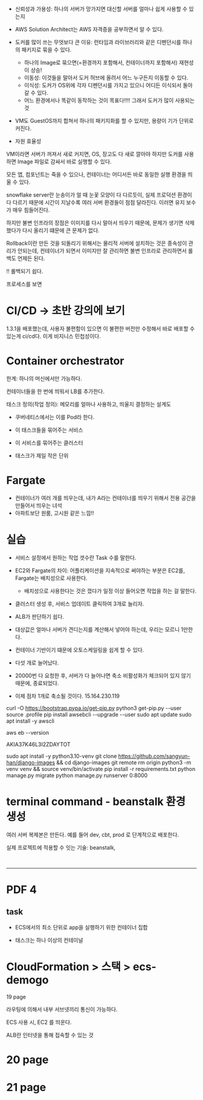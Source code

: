 - 신뢰성과 가용성: 하나의 서버가 망가지면 대신할 서버를 얼마나 쉽게 사용할 수 있는지

- AWS Solution Architect는 AWS 자격증을 공부하면서 알 수 있다. 

- 도커를 많이 쓰는 무엇보다 큰 이유: 런타임과 라이브러리와 같은 디펜던시를 하나의 패키지로 묶을 수 있다. 
    - 하나의 Image로 묶으면(=환경까지 포함해서, 컨테이너까지 포함해서) 재현성이 상승! 
    - 이동성: 이것들을 말아서 도커 허브에 올려서 어느 누구든지 이동할 수 있다.
    - 이식성: 도커가 OS위에 각자 디펜던시를 가지고 있으니 어디든 이식되서 돌아갈 수 있다.
    - 어느 환경에서나 똑같이 동작하는 것이 목표다!!!! 그래서 도커가 많이 사용되는 것 
     
- VM도 GuestOS까지 합쳐서 하나의 패키지화를 할 수 있지만, 용량이 기가 단위로 커진다. 
- 자원 효율성

VM이라면 서버가 꺼져서 새로 커지면, OS, 장고도 다 새로 깔아야 하지만 도커를 사용하면 Image 파일로 감싸서 바로 실행할 수 있다. 

모든 앱, 컴포넌트는 죽을 수 있으나, 컨테이너는 어디서든 바로 동일한 실행 환경을 띄울 수 있다.  

snowflake server란 눈송이가 얼 때 눈꽃 모양이 다 다르듯이, 실제 프로덕션 환경이 다 다르기 때문에 시간이 지날수록 여러 서버 환경들이 점점 달라진다. 이러면 유지 보수가 매우 힘들어진다. 

하지만 불변 인프라의 장점은 이미지를 다시 말아서 띄우기 때문에, 문제가 생기면 삭제했다가 다시 올리기 떄문에 큰 문제가 없다. 

Rollback이란 만든 것을 되돌리기 위해서는 물리적 서버에 설치하는 것은 종속성이 관리가 안되는데, 컨테이너가 되면서 이미지만 잘 관리하면 불변 인프라로 관리하면서 롤백도 언제든 된다. 

!! 롤백되기 쉽다. 

프로세스를 보면 

# CI/CD -> 초반 강의에 보기

1.3.1을 배포했는데, 사용자 불편함이 있으면 이 불편한 버전만 수정해서 바로 배포할 수 있는게 ci/cd다. 
이게 비지니스 민첩성이다. 

# Container orchestrator

한계: 하나의 머신에서만 가능하다. 

컨테이너들을 한 번에 띄워서 LB를 추가한다. 

태스크 정의(작업 정의): 메모리를 얼마나 사용하고, 띄울지 결정하는 설계도 
- 쿠버네티스에서는 이를 Pod라 한다.

- 이 태스크들을 묶어주는 서비스
- 이 서비스를 묶어주는 클러스터
- 태스크가 제일 작은 단위


# Fargate
- 컨테이너가 여러 개를 띄우는데, 내가 A라는 컨테이너를 띄우기 위해서 전용 공간을 만들어서 띄우는 녀석
- 아파트보단 원룸, 고시원 같은 느낌!!

# 실습

- 서비스 설정에서 원하는 작업 갯수란 Task 수를 말한다.

- EC2와 Fargate의 차이: 어플리케이션을 지속적으로 써야하는 부분은 EC2를, Fargate는 배치성으로 사용한다.
    - 배치성으로 사용한다는 것은 껐다가 일정 이상 들어오면 작업을 하는 걸 말한다. 

- 클러스터 생성 후, 서비스 업데이트 클릭하여 3개로 늘리자.


- ALB가 판단하기 쉽다.

- 대상값은 얼마나 서버가 견디는지를 계산해서 넣어야 하는데, 우리는 모르니 1만한다. 

- 컨테이너 기반이기 떄문에 오토스케일링을 쉽게 할 수 있다. 


- 다섯 개로 늘어났다. 
- 20000번 다 요청한 후, 서버가 다 늘어나면 축소 비활성화가 체크되어 있지 않기 때문에, 종료되었다. 
- 이제 점차 1개로 축소될 것이다. 
15.164.230.119

curl -O https://bootstrap.pypa.io/get-pip.py 
python3 get-pip.py --user
source .profile
pip install awsebcli --upgrade --user 
sudo apt update
sudo apt install -y awscli

aws
eb --version

AKIA37K46L3I2ZDAYTOT

sudo apt install -y python3.10-venv
git clone https://github.com/sangyun-han/django-images && cd django-images
git remote rm origin
python3 -m venv venv && source venv/bin/activate
pip install -r requirements.txt
python manage.py migrate
python manage.py runserver 0:8000


# terminal command - beanstalk 환경 생성

여러 서버 복제본은 만든다. 예를 들어 dev, cbt, prod 로 단계적으로 배포한다. 

실제 프로젝트에 적용할 수 잇는 기술: beanstalk, 

<br>

---

# PDF 4

## task 

- ECS에서의 최소 단위로 app을 실행하기 위한 컨테이너 집합

- 태스크는 하나 이상의 컨테이널


# CloudFormation > 스택 > ecs-demogo

19 page

라우팅에 의해서 내부 서브넷끼리 통신이 가능하다. 

ECS 사용 시, EC2 를 띄운다. 

ALB란 인터넷을 통해 접속할 수 있는 것 


# 20 page

# 21 page

